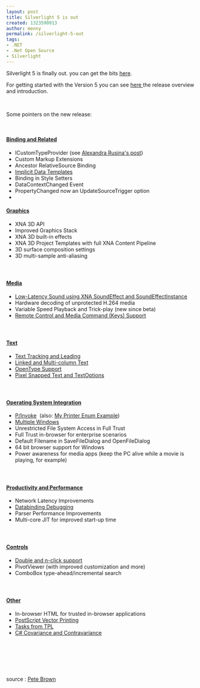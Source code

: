 ```yaml
---
layout: post
title: Silverlight 5 is out
created: 1323590913
author: menny
permalink: /silverlight-5-out
tags:
- .NET
- .Net Open Source
- Silverlight
---
```

<p>Silverlight 5 is finally out. you can get the bits <a href="http://www.silverlight.net/downloads">here</a>.</p>
<p>For getting started with the Version 5 you can see <a href="http://www.silverlight.net/learn">here </a>the release overview and introduction.</p>
<p>&nbsp;</p>
<p>Some pointers on the new release:</p>
<p>&nbsp;</p>
<h4><u>Binding and Related</u></h4>
<ul>
    <li>ICustomTypeProvider (see <a target="_blank" class="external" href="http://blogs.msdn.com/b/silverlight_sdk/archive/2011/04/26/binding-to-dynamic-properties-with-icustomtypeprovider-silverlight-5-beta.aspx"> Alexandra Rusina's post</a>)</li>
    <li>Custom Markup Extensions</li>
    <li>Ancestor RelativeSource Binding</li>
    <li><a href="http://10rem.net/blog/2011/04/13/silverlight-5-working-with-implicit-templates"> Implicit Data Templates</a></li>
    <li>Binding in Style Setters</li>
    <li>DataContextChanged Event</li>
    <li>PropertyChanged now an UpdateSourceTrigger option</li>
    <li>&nbsp;</li>
</ul>
<h4><u>Graphics</u></h4>
<ul>
    <li>XNA 3D API</li>
    <li>Improved Graphics Stack</li>
    <li>XNA 3D built-in effects</li>
    <li>XNA 3D Project Templates with full XNA Content Pipeline</li>
    <li>3D surface composition settings</li>
    <li>3D multi-sample anti-aliasing</li>
</ul>
<h4>&nbsp;</h4>
<h4><u>Media</u></h4>
<ul>
    <li><a href="http://10rem.net/blog/2011/04/13/silverlight-5-using-the-soundeffect-class-for-low-latency-sound-and-play-wav-files-in-silverlight"> Low-Latency Sound using XNA SoundEffect and SoundEffectInstance</a></li>
    <li>Hardware decoding of unprotected H.264 media</li>
    <li>Variable Speed Playback and Trick-play (new since beta)</li>
    <li><a href="http://10rem.net/blog/2011/08/31/silverlight-5-remote-control-and-mediacommand-support"> Remote Control and Media Command (Keys) Support</a></li>
</ul>
<h4>&nbsp;</h4>
<h4><u>Text</u></h4>
<ul>
    <li><a href="http://10rem.net/blog/2011/04/13/silverlight-5-advancements-in-text"> Text Tracking and Leading</a></li>
    <li><a href="http://10rem.net/blog/2011/04/13/silverlight-5-advancements-in-text"> Linked and Multi-column Text</a></li>
    <li><a href="http://10rem.net/blog/2011/09/02/silverlight-5-and-wpf-4-opentype-support"> OpenType Support</a></li>
    <li><a href="http://10rem.net/blog/2011/09/02/silverlight-5-text-clarity-and-pixel-snapping"> Pixel Snapped Text and TextOptions</a></li>
</ul>
<h4>&nbsp;</h4>
<h4><u>Operating System Integration</u></h4>
<ul>
    <li><a href="http://10rem.net/blog/2011/09/20/enumerating-midi-interfaces-using-silverlight-5-pinvoke"> P/Invoke</a>&nbsp; (also: <a href="http://10rem.net/blog/2011/09/27/enumerating-printers-using-pinvoke-in-silverlight-5"> My Printer Enum Example</a>)</li>
    <li><a href="http://10rem.net/blog/2011/04/13/silverlight-5-working-with-operating-system-windows"> Multiple Windows</a></li>
    <li>Unrestricted File System Access in Full Trust</li>
    <li>Full Trust in-browser for enterprise scenarios</li>
    <li>Default Filename in SaveFileDialog and OpenFileDialog</li>
    <li>64 bit browser support for Windows</li>
    <li>Power awareness for media apps (keep the PC alive while a movie is playing, for example)</li>
</ul>
<h4>&nbsp;</h4>
<h4><u>Productivity and Performance</u></h4>
<ul>
    <li>Network Latency Improvements</li>
    <li><a href="http://10rem.net/blog/2011/04/13/silverlight-5-debugging-bindings-with-xaml-breakpoints"> Databinding Debugging</a></li>
    <li>Parser Performance Improvements</li>
    <li>Multi-core JIT for improved start-up time</li>
</ul>
<h4>&nbsp;</h4>
<h4><u>Controls</u></h4>
<ul>
    <li><a href="http://10rem.net/blog/2011/04/13/silverlight-5-supporting-double-and-even-triple-click-for-the-mouse"> Double and n-click support</a></li>
    <li>PivotViewer (with improved customization and more)</li>
    <li>ComboBox type-ahead/incremental search</li>
</ul>
<h4>&nbsp;</h4>
<h4><u>Other</u></h4>
<ul>
    <li>In-browser HTML for trusted in-browser applications</li>
    <li><a href="http://10rem.net/blog/2011/06/11/silverlight-5-vector-and-bitmap-printing-for-reports-and-more"> PostScript Vector Printing</a></li>
    <li><a href="http://10rem.net/blog/2011/09/04/simplifying-async-networking-with-tasks-in-silverlight-5"> Tasks from TPL</a></li>
    <li><a target="_blank" class="external" href="http://blogs.msdn.com/b/csharpfaq/archive/2010/02/16/covariance-and-contravariance-faq.aspx"> C# Covariance and Contravariance</a></li>
</ul>
<p>&nbsp;</p>
<p>&nbsp;</p>
<p>&nbsp;</p>
<p>source : <a href="http://10rem.net/blog/2011/12/09/announcing-the-release-of-silverlight-5?utm_source=feedburner&amp;utm_medium=feed&amp;utm_campaign=Feed%3A+PeteBrown+%28Pete+Brown%27s+Blog%29&amp;utm_content=Google+Reader">Pete Brown</a></p>
